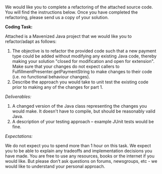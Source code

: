 We would like you to complete a refactoring of the attached source code. You will find the instructions below. Once you have completed the 
refactoring, please send us a copy of your solution.
 
**Coding Task:**

Attached is a Mavenized Java project that we would like you to refactor/adapt as follows:

1) The objective is to refactor the provided code such that a new payment type could be added without modifying any existing Java code, thereby
making your solution "closed for modification and open for extension". Make sure that your changes do not expect callers to
FulfillmentPresenter.getPaymentString to make changes to their code (i.e. no functional behaviour changes).
2) Describe the approach you would take to unit test the existing code prior to making any of the changes for part 1.
 
_Deliverables:_

1) A changed version of the Java class representing the changes you would make. It doesn't have to compile, but should be reasonably valid Java. 
2) A description of your testing approach – example JUnit tests would be fine.
 
_Expectations:_

We do not expect you to spend more than 1 hour on this task. We expect you to be able to explain any tradeoffs and implementation decisions you 
have made. You are free to use any resources, books or the internet if you would like. But please don’t ask questions on forums, newsgroups, etc -
we would like to understand your personal approach.
